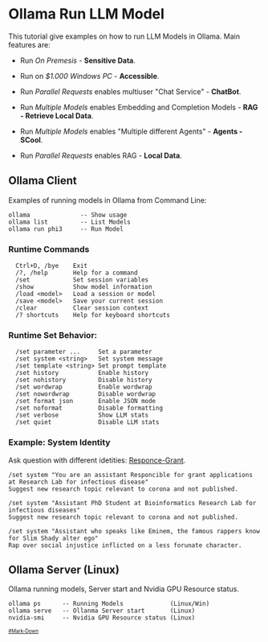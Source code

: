 # Ollama Run LLM Model
This tutorial give examples on how to run LLM Models in Ollama. Main features are:
* Run *On Premesis* - **Sensitive Data**.
* Run on *$1.000 Windows PC* - **Accessible**.
* Run *Parallel Requests* enables multiuser "Chat Service" - **ChatBot**.
* Run *Multiple Models* enables Embedding and Completion Models - **RAG - Retrieve Local Data**.
* Run *Multiple Models* enables "Multiple different Agents" - **Agents - SCool**.

* Run *Parallel Requests* enables RAG - **Local Data**.

## Ollama Client
Examples of running models in Ollama from Command Line:
```
ollama              -- Show usage
ollama list         -- List Models
ollama run phi3     -- Run Model
```
### Runtime Commands
```
  Ctrl+D, /bye    Exit
  /?, /help       Help for a command
  /set            Set session variables
  /show           Show model information
  /load <model>   Load a session or model
  /save <model>   Save your current session
  /clear          Clear session context
  /? shortcuts    Help for keyboard shortcuts
```
### Runtime Set Behavior:
```
  /set parameter ...     Set a parameter
  /set system <string>   Set system message
  /set template <string> Set prompt template
  /set history           Enable history
  /set nohistory         Disable history
  /set wordwrap          Enable wordwrap
  /set nowordwrap        Disable wordwrap
  /set format json       Enable JSON mode
  /set noformat          Disable formatting
  /set verbose           Show LLM stats
  /set quiet             Disable LLM stats
```
### Example: System Identity
Ask question with different idetities: [Responce-Grant](https://github.com/danishdyna/LLM/blob/main/Responce-Grant.txt).
```
/set system "You are an assistant Responcible for grant applications at Research Lab for infectious disease"
Suggest new research topic relevant to corona and not published.
```
```
/set system "Assistant PhD Student at Bioinformatics Research Lab for infectious diseases"
Suggest new research topic relevant to corona and not published.
```
```
/set system "Assistant who speaks like Eminem, the famous rappers know for Slim Shady alter ego"
Rap over social injustice inflicted on a less forunate character. 
```
## Ollama Server (Linux)
Ollama running models, Server start and Nvidia GPU Resource status.
```
ollama ps      -- Running Models             (Linux/Win)
ollama serve   -- Ollanma Server start       (Linux)
nvidia-smi     -- Nvidia GPU Resource status (Linux)
```
<sub><sub>
[#Mark-Down](https://daringfireball.net/projects/markdown/)
